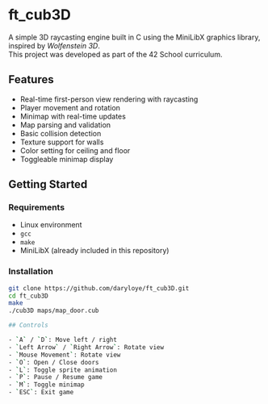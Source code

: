 # ft_cub3D

A simple 3D raycasting engine built in C using the MiniLibX graphics library, inspired by *Wolfenstein 3D*.  
This project was developed as part of the 42 School curriculum.

## Features
- Real-time first-person view rendering with raycasting
- Player movement and rotation
- Minimap with real-time updates
- Map parsing and validation
- Basic collision detection
- Texture support for walls
- Color setting for ceiling and floor
- Toggleable minimap display

## Getting Started

### Requirements
- Linux environment
- `gcc`
- `make`
- MiniLibX (already included in this repository)

### Installation
```bash
git clone https://github.com/daryloye/ft_cub3D.git
cd ft_cub3D
make
./cub3D maps/map_door.cub

## Controls

- `A` / `D`: Move left / right
- `Left Arrow` / `Right Arrow`: Rotate view
- `Mouse Movement`: Rotate view
- `O`: Open / Close doors
- `L`: Toggle sprite animation
- `P`: Pause / Resume game
- `M`: Toggle minimap
- `ESC`: Exit game

